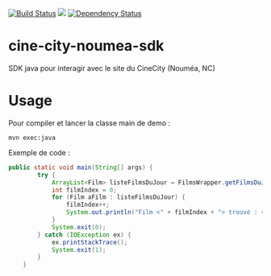 [![Build Status](https://travis-ci.org/adriens/cine-city-noumea-sdk.svg?branch=master)](https://travis-ci.org/adriens/cine-city-noumea-sdk) [![](https://jitpack.io/v/adriens/cine-city-noumea-sdk.svg)](https://jitpack.io/#adriens/cine-city-noumea-sdk) [![Dependency Status](https://beta.gemnasium.com/badges/github.com/adriens/cine-city-noumea-sdk.svg)](https://beta.gemnasium.com/projects/github.com/adriens/cine-city-noumea-sdk)

# cine-city-noumea-sdk
SDK java pour interagir avec le site du CineCity (Nouméa, NC)

# Usage

Pour compiler et lancer la classe main de demo :

```
mvn exec:java
```

Exemple de code :

```java
public static void main(String[] args) {
        try {
            ArrayList<Film> listeFilmsDuJour = FilmsWrapper.getFilmsDuJour();
            int filmIndex = 0;
            for (Film aFilm : listeFilmsDuJour) {
                filmIndex++;
                System.out.println("Film <" + filmIndex + "> trouvé : <" + aFilm + ">");
            }
            System.exit(0);
        } catch (IOException ex) {
            ex.printStackTrace();
            System.exit(1);
        }
    }
 ```

